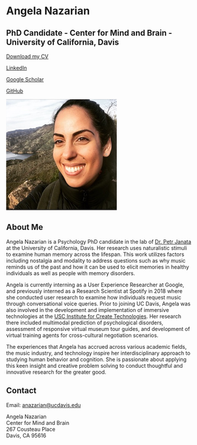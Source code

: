 <!DOCTYPE html>
<html lang="en">

<body>

  <div class="container">
    <div class="row">
      <div class="col-xs-6">
        <h1>Angela Nazarian</h1>
        <h2> PhD Candidate - Center for Mind and Brain - University of California, Davis</h2>
      </div>
      <div class="col-xs-6">
        <p class="text-right"><a href="pages/Nazarian_CV.pdf">Download my CV</a></p>
        <p class="text-right"><a href="www.linkedin.com/in/angela-nazarian"; target="_top">LinkedIn</a></p>
        <p class="text-right"><a href="https://scholar.google.com/citations?user=iH_c3aAAAAAJ&hl=en" ; target="_top">Google Scholar</a></p>
        <p class="text-right"><a href="https://github.com/peachypunk" ; target="_top">GitHub</a></p>
      </div>
      <div>
      <a href="bio_pic.jpeg">
      <img src="bio_pic.jpeg" title="Angela Nazarian" alt="Angela Nazarian"/></a>
      </div>
    </div>
            <h2 class="media-heading">About Me</h2>
            <p>Angela Nazarian is a Psychology PhD candidate in the lab of <a href="https://atonal.ucdavis.edu/people/">Dr. Petr Janata</a> at the University of          California, Davis. Her research uses naturalistic stimuli to examine human memory across the lifespan. This work utilizes factors including nostalgia and modality to address questions such as why music reminds us of the past and how it can be used to elicit memories in healthy individuals as well as people with memory disorders.</p> 

   <p>Angela is currently interning as a User Experience Researcher at Google, and previously interned as a Research Scientist at Spotify in 2018 where she conducted user research to examine how individuals request music through conversational voice queries. Prior to joining UC Davis, Angela was also involved in the development and implementation of immersive technologies at the <a href="https://ict.usc.edu">USC Institute for Create Technologies</a>. Her research there included multimodal prediction of psychological disorders, assessment of responsive virtual museum tour guides, and development of virtual training agents for cross-cultural negotiation scenarios. </p>

<p>The experiences that Angela has accrued across various academic fields, the music industry, and technology inspire her interdisciplinary approach to studying human behavior and cognition. She is passionate about applying this keen insight and creative problem solving to conduct thoughtful and innovative research for the greater good.</p>
         
   <h2 class="media-heading">Contact</h2>
   <p>Email: <a href="mailto:anazarian@ucdavis.edu">anazarian@ucdavis.edu</a></p>

   <p>Angela Nazarian<br/>
   Center for Mind and Brain<br/>
   267 Cousteau Place<br/>
   Davis, CA 95616<br/></p>

